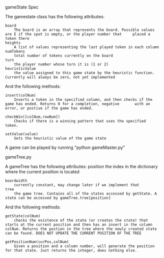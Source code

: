 gameState Spec

The gamestate class has the following attributes:

	board
		The board is an array that represents the board. Possible values are E if the spot is empty, or the player number that     placed a token there
	heights
		A list of values representing the last played token in each column
	numTokens
		total number of tokens currently on the board
	turn
		the player number whose turn it is (1 or 2)
	heuristicValue
		the value assigned to this game state by the heuristic function. Currently will always be zero, not yet implemented

And the following methods:

	insert(colNum)
		Inserts a token in the specified column, and then checks if the game has ended. Returns 0 for a completion, negative       with an error, or postive if the game has ended.

	checkWin([colNum,rowNum])
		Checks if there is a winning pattern that uses the specified token.

	setValue(value)
		Sets the heuristic value of the game state


A game can be played by running "python gameMaster.py"


gameTree.py

A gameTree has the following attributes:
	position 
		the index in the dictionary where the current position is located

	boardwidth 
		currently constant, may change later if we implement that
	tree 
		the game tree. Contains all of the states accessed by getState. A state can be accessed by gameTree.tree[position]

And the following methods:

	getState(colNum)
		checks the existence of the state (or creates the state) that starts at the current position and then has an insert in the column colNum. Returns the postion in the tree where the newly created state can be found. DOES NOT UPDATE THE CURRENT POSITION OF THE TREE

	getPositionNum(curPos,colNum)
		Given a position and a column number, will generate the position for that state. Just returns the integer, does nothing else.
